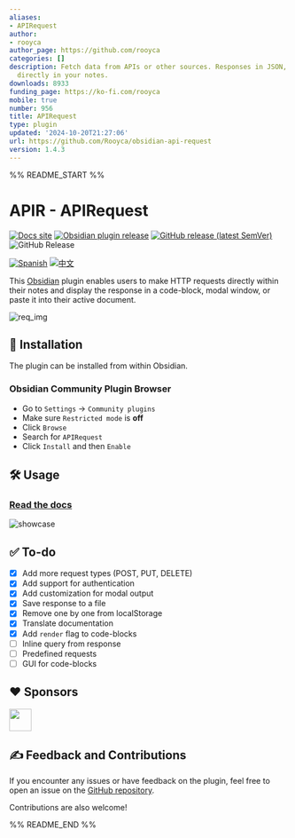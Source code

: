 ```yaml
---
aliases:
- APIRequest
author:
- rooyca
author_page: https://github.com/rooyca
categories: []
description: Fetch data from APIs or other sources. Responses in JSON, MD or HTML
  directly in your notes.
downloads: 8933
funding_page: https://ko-fi.com/rooyca
mobile: true
number: 956
title: APIRequest
type: plugin
updated: '2024-10-20T21:27:06'
url: https://github.com/Rooyca/obsidian-api-request
version: 1.4.3
---
```


%% README_START %%

# APIR - APIRequest

[![Docs site](https://img.shields.io/badge/docs-GitHub_Pages-blue?style=flat-square)](https://rooyca.github.io/obsidian-api-request/)
[![Obsidian plugin release](https://img.shields.io/badge/Obsidian%20plugin%20release-purple?logo=obsidian&style=flat-square)](https://obsidian.md/plugins?id=api-request)
[![GitHub release (latest SemVer)](https://img.shields.io/github/v/release/rooyca/obsidian-api-request?logo=github&color=ee8449&style=flat-square)](https://github.com/rooyca/obsidian-api-request/releases/latest)
<img alt="GitHub Release" src="https://img.shields.io/github/downloads/rooyca/obsidian-api-request/total?logo=github&&color=ee8449&style=flat-square">

[![Spanish](https://img.shields.io/badge/Spanish-8A2BE2)](README.es.md)
[![中文](https://img.shields.io/badge/Chinese-8A2BE2)](README.zh.md)


This [Obsidian](https://obsidian.md/) plugin enables users to make HTTP requests directly within their notes and display the response in a code-block, modal window, or paste it into their active document.

![req_img](https://raw.githubusercontent.com/Rooyca/obsidian-api-request/HEAD/showcase_1.gif)

## 🚀 Installation

The plugin can be installed from within Obsidian.

### Obsidian Community Plugin Browser

- Go to `Settings` -> `Community plugins`
- Make sure `Restricted mode` is **off**
- Click `Browse`
- Search for `APIRequest`
- Click `Install` and then `Enable`

## 🛠️ Usage

### [Read the docs](https://rooyca.github.io/obsidian-api-request/)

![showcase](https://raw.githubusercontent.com/Rooyca/obsidian-api-request/HEAD/showcase_2.gif)

## ✅ To-do

- [x] Add more request types (POST, PUT, DELETE)
- [x] Add support for authentication
- [x] Add customization for modal output
- [x] Save response to a file
- [x] Remove one by one from localStorage
- [x] Translate documentation
- [x] Add `render` flag to code-blocks
- [ ] Inline query from response
- [ ] Predefined requests
- [ ] GUI for code-blocks

## ❤️ Sponsors

<a href="https://github.com/tlwt"><img src="https://github.com/tlwt.png" width="40px" /></a>

## ✍️ Feedback and Contributions

If you encounter any issues or have feedback on the plugin, feel free to open an issue on the [GitHub repository](https://github.com/Rooyca/obsidian-api-request). 

Contributions are also welcome!

%% README_END %%